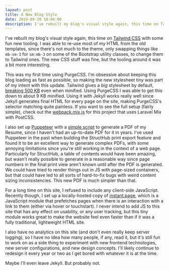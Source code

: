 ```yaml
---
layout: post
title: A New Blog Style
date: 2019-09-20 18:04:00
description: I've rebuilt my blog's visual style again, this time on Tailwind CSS with some fun new tooling.
---
```


I've rebuilt my blog's visual style again, this time on [Tailwind CSS](https://tailwindcss.com) with some fun new tooling. I was able to re-use most of my HTML from the old templates, since there's not much to the theme, only swapping things like `mb-sm-3` for `sm:mb-3` on some of the Bootstrap utility classes, to change them to Tailwind ones. The new CSS stuff was fine, but the tooling around it was a bit more interesting.

This was my first time using PurgeCSS. I'm obsessive about keeping this blog loading as fast as possible, so making the new stylesheet tiny was part of my intent with this update. Tailwind gives a *big* stylesheet by default, [breaking 500 KB](https://unpkg.com/tailwindcss@&Hat;1.0/dist/tailwind.min.css) even when minified. Using PurgeCSS I was able to get this down to about 9 KB minified. Using it with Jekyll works really well since Jekyll generates final HTML for every page on the site, making PurgeCSS's selector matching quite painless. If you want to see the full setup (fairly simple), check out the [webpack.mix.js](https://github.com/Alanaktion/alanaktion.github.io/blob/master/webpack.mix.js) for this project that uses Laravel Mix with PostCSS.

I also set up [Puppeteer](https://github.com/GoogleChrome/puppeteer) with a [simple script](https://github.com/Alanaktion/alanaktion.github.io/blob/master/_pdf/resume.js) to generate a PDF of my Resume, since I haven't had an up-to-date PDF for it in years. I've used Puppeteer in the past when building the StructHub print export feature and found it to be an excellent way to generate complex PDFs, with some annoying limitations since you're still working in the context of a web page. Particularly for StructHub, a table of contents would have been amazing, but wasn't really possible to generate in a reasonable way since page numbers in the final print view aren't known until after the PDF is generated. We could have tried to render things out in JS with page-sized containers, but that could have led to all sorts of hard-to-fix bugs with weird content sizing inconsistencies. This new PDF is much simpler than that.

For a long time on this site, I refused to include any client-side JavaScript. Recently though, I set up a locally-hosted copy of [instant.page](https://instant.page), which is a JavaScript module that prefetches pages when there is an interaction with a link to them (either via hover or touchstart). I never intend to add JS to this site that has any effect on usability, or any user tracking, but this tiny module works great to make the website feel even faster than if it was a fully traditional, lightweight HTML site.

I also have no analytics on this site (and don't even really keep server logging), so I have no idea how many people, if any, read it, but it's still fun to work on as a side thing to experiment with new frontend technologies, new server configurations, and new design concepts. I'll likely continue to redesign it every year or two as I get bored with whatever it is at the time.

Maybe I'll even leave Jekyll. But probably not.
